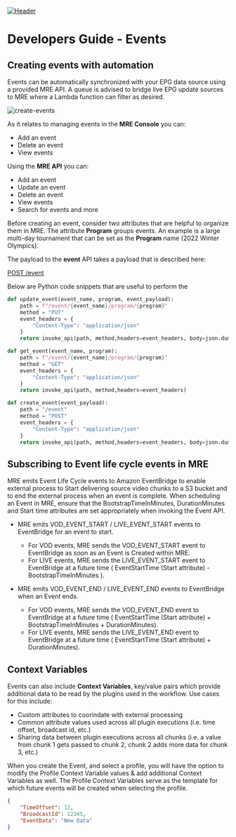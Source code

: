 [![Header](../assets/images/mre-header-1.png)](../../MRE-Developer-Guide.md)

# Developers Guide - Events

## Creating events with automation

Events can be automatically synchronized with your EPG data source using a provided MRE API. A queue is advised to bridge live EPG update sources to MRE where a Lambda function can filter as desired.

![create-events](../assets/images/devguide-create-events.png)

As it relates to managing events in the **MRE Console** you can:
- Add an event
- Delete an event
- View events

Using the **MRE API** you can:
- Add an event
- Update an event
- Delete an event
- View events
- Search for events and more

Before creating an event, consider two attributes that are helpful to organize them in MRE. The attribute **Program** groups events. An example is a large multi-day tournament that can be set as the **Program** name (2022 Winter Olympics).

The payload to the **event** API takes a payload that is described here:

[POST /event](https://htmlpreview.github.io/?https://github.com/awslabs/aws-media-replay-engine/blob/main/docs/source/output/api/controlplane-event.html#create-event)

Below are Python code snippets that are useful to perform the  

```python
def update_event(event_name, program, event_payload):
    path = f"/event/{event_name}/program/{program}"
    method = "PUT"
    event_headers = {
        "Content-Type": "application/json"
    }
    return invoke_api(path, method,headers=event_headers, body=json.dumps(event_payload))

def get_event(event_name, program):
    path = f"/event/{event_name}/program/{program}"
    method = "GET"
    event_headers = {
        "Content-Type": "application/json"
    }
    return invoke_api(path, method,headers=event_headers)

def create_event(event_payload):
    path = "/event"
    method = "POST"
    event_headers = {
        "Content-Type": "application/json"
    }
    return invoke_api(path, method,headers=event_headers, body=json.dumps(event_payload))
```

## Subscribing to Event life cycle events in MRE


MRE emits Event Life Cycle events to Amazon EventBridge to enable external process to Start delivering source video chunks to a S3 bucket and to end the external process when an event is complete. When scheduling an Event in MRE, ensure that the  BootstrapTimeInMinutes, DurationMinutes and Start time attributes are set appropriately when invoking the Event API.

- MRE emits VOD_EVENT_START / LIVE_EVENT_START events to EventBridge for an event to start. 

    - For VOD events, MRE sends the VOD_EVENT_START  event to EventBridge as soon as an Event is Created within MRE.
    - For LIVE events, MRE sends the LIVE_EVENT_START event to EventBridge at a future time ( EventStartTime (Start attribute) - BootstrapTimeInMinutes ).

- MRE emits VOD_EVENT_END / LIVE_EVENT_END events to EventBridge when an Event ends. 

    - For VOD events, MRE sends the VOD_EVENT_END event to EventBridge at a future time ( EventStartTime (Start attribute) + BootstrapTimeInMinutes + DurationMinutes).
    - For LIVE events, MRE sends the LIVE_EVENT_END event to EventBridge at a future time ( EventStartTime (Start attribute) + DurationMinutes).
  
## Context Variables

Events can also include **Context Variables**, key/value pairs which provide additional data to be read by the plugins used in the workflow. Use cases for this include:

- Custom attributes to coorindate with external processing
- Common attribute values used across all plugin executions (i.e. time offset, broadcast id, etc.)
- Sharing data between plugin executions across all chunks (i.e. a value from chunk 1 gets passed to chunk 2, chunk 2 adds more data for chunk 3, etc.)

When you create the Event, and select a profile, you will have the option to modify the Profile Context Variable values & add additional Context Variables as well. The Profile Context Variables serve as the template for which future events will be created when selecting the profile.

```json
{
	"TimeOffset": 12,
	"BroadcastId": 12345,
	"EventData": "New Data"
}
```

